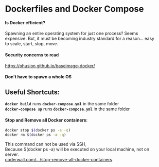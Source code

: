 # Dockerfiles and Docker Compose      
      
#### Is Docker efficient?      
Spawning an entire operating system for just one process? Seems expensive. But, it must be becoming industry standard for a reason... easy to scale, start, stop, move.      
      
#### Security concerns to read      
https://phusion.github.io/baseimage-docker/      
      
#### Don't have to spawn a whole OS      
      
      
## Useful Shortcuts:      
**`docker build`** runs **`docker-compose.yml`** in the same folder      
**`docker-compose up`** runs **`docker-compose.yml`** in the same folder      
      
#### Stop and Remove all Docker containers:      
```bash      
docker stop $(docker ps -a -q)      
docker rm $(docker ps -a -q)      
```      
This command can not be used via SSH,      
Because $(docker ps -a) will be executed on your local machine, not on server.      
[coderwall.com/.../stop-remove-all-docker-containers](https://coderwall.com/p/ewk0mq/stop-remove-all-docker-containers)      
      
